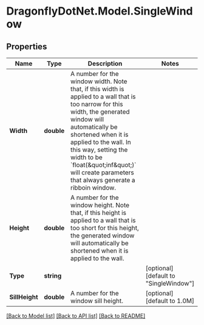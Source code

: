 
# DragonflyDotNet.Model.SingleWindow

## Properties

Name | Type | Description | Notes
------------ | ------------- | ------------- | -------------
**Width** | **double** | A number for the window width. Note that, if this width is applied to a wall that is too narrow for this width, the generated window will automatically be shortened when it is applied to the wall. In this way, setting the width to be &#x60;float(\&quot;inf\&quot;)&#x60; will create parameters that always generate a ribboin window. | 
**Height** | **double** | A number for the window height. Note that, if this height is applied to a wall that is too short for this height, the generated window will automatically be shortened when it is applied to the wall. | 
**Type** | **string** |  | [optional] [default to "SingleWindow"]
**SillHeight** | **double** | A number for the window sill height. | [optional] [default to 1.0M]

[[Back to Model list]](../README.md#documentation-for-models)
[[Back to API list]](../README.md#documentation-for-api-endpoints)
[[Back to README]](../README.md)

